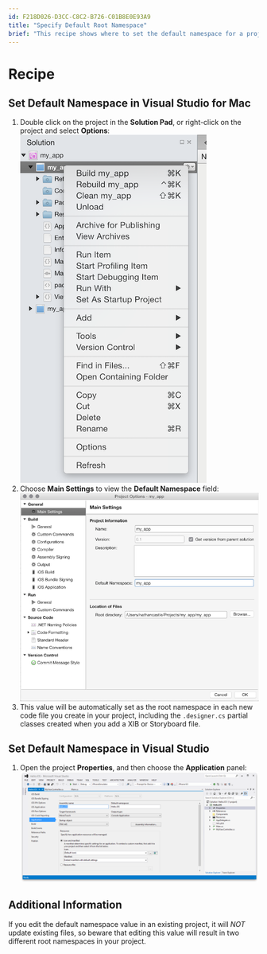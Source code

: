 ```yaml
---
id: F218D026-D3CC-C8C2-B726-C01B8E0E93A9
title: "Specify Default Root Namespace"
brief: "This recipe shows where to set the default namespace for a project."
---
```



# Recipe


## Set Default Namespace in Visual Studio for Mac

1.  Double click on the project in the **Solution Pad**, or right-click on the project and select **Options**:  
    ![](Images/DefaultNamespace1.png)
2.  Choose **Main Settings** to view the **Default Namespace** field:![](Images/DefaultNamespace2.png)
3.  This value will be automatically set as the root namespace in each new code file you create in your project, including the `.designer.cs` partial classes created when you add a XIB or Storyboard file.


## Set Default Namespace in Visual Studio

1.  Open the project **Properties**, and then choose the **Application** panel: ![](Images/DefaultNamespace3.png)

## Additional Information

If you edit the default namespace value in an existing project,
it will *NOT* update existing files, so beware that editing this value will result in two different root namespaces in your project.

